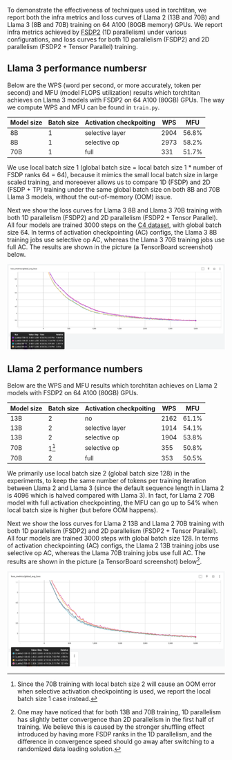 To demonstrate the effectiveness of techniques used in torchtitan, we report both the infra metrics and loss curves of Llama 2 (13B and 70B) and Llama 3 (8B and 70B) training on 64 A100 (80GB memory) GPUs. We report infra metrics achieved by [FSDP2](fsdp.md) (1D parallelism) under various configurations, and loss curves for both 1D parallelism (FSDP2) and 2D parallelism (FSDP2 + Tensor Parallel) training.


## Llama 3 performance numbersr

Below are the WPS (word per second, or more accurately, token per second) and MFU (model FLOPS utilization) results which torchtitan achieves on Llama 3 models with FSDP2 on 64 A100 (80GB) GPUs. The way we compute WPS and MFU can be found in `train.py`.

| Model size | Batch size | Activation checkpoiting | WPS | MFU |
| ----- | ----- | ----- | ----- | ----- |
| 8B | 1 | selective layer | 2904 | 56.8% |
| 8B | 1 | selective op | 2973 | 58.2% |
| 70B | 1 | full | 331 | 51.7% |

We use local batch size 1 (global batch size = local batch size 1 * number of FSDP ranks 64 = 64), because it mimics the small local batch size in large scaled training, and moreoever allows us to compare 1D (FSDP) and 2D (FSDP + TP) training under the same global batch size on both 8B and 70B Llama 3 models, without the out-of-memory (OOM) issue.

Next we show the loss curves for Llama 3 8B and Llama 3 70B training with both 1D parallelism (FSDP2) and 2D parallelism (FSDP2 + Tensor Parallel). All four models are trained 3000 steps on the [C4 dataset](https://huggingface.co/datasets/allenai/c4), with global batch size 64. In terms of activation checkpointing (AC) configs, the Llama 3 8B training jobs use selective op AC, whereas the Llama 3 70B training jobs use full AC. The results are shown in the picture (a TensorBoard screenshot) below.

![image](../assets/images/llama3_loss_curves.png)


## Llama 2 performance numbers

Below are the WPS and MFU results which torchtitan achieves on Llama 2 models with FSDP2 on 64 A100 (80GB) GPUs.

| Model size | Batch size | Activation checkpoiting | WPS | MFU |
| ----- | ----- | ----- | ----- | ----- |
| 13B | 2 | no | 2162 | 61.1%	|
| 13B | 2 | selective layer | 1914 | 54.1% |
| 13B | 2 | selective op | 1904 | 53.8% |
| 70B | 1[^1] | selective op | 355 | 50.8% |
| 70B | 2 | full | 353 | 50.5% |

We primarily use local batch size 2 (global batch size 128) in the experiments, to keep the same number of tokens per training iteration between Llama 2 and Llama 3 (since the default sequence length in Llama 2 is 4096 which is halved compared with Llama 3). In fact, for Llama 2 70B model with full activation checkpointing, the MFU can go up to 54% when local batch size is higher (but before OOM happens).

Next we show the loss curves for Llama 2 13B and Llama 2 70B training with both 1D parallelism (FSDP2) and 2D parallelism (FSDP2 + Tensor Parallel). All four models are trained 3000 steps with global batch size 128. In terms of activation checkpointing (AC) configs, the Llama 2 13B training jobs use selective op AC, whereas the Llama 70B training jobs use full AC. The results are shown in the picture (a TensorBoard screenshot) below[^2].

![image](../assets/images/llama2_loss_curves.png)

[^1]: Since the 70B training with local batch size 2 will cause an OOM error when selective activation checkpointing is used, we report the local batch size 1 case instead.

[^2]: One may have noticed that for both 13B and 70B training, 1D parallelism has slightly better convergence than 2D parallelism in the first half of training. We believe this is caused by the stronger shuffling effect introduced by having more FSDP ranks in the 1D parallelism, and the difference in convergence speed should go away after switching to a randomized data loading solution.
